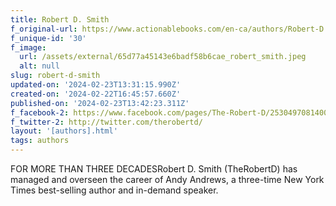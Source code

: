 ```yaml
---
title: Robert D. Smith
f_original-url: https://www.actionablebooks.com/en-ca/authors/Robert-D.-Smith/
f_unique-id: '30'
f_image:
  url: /assets/external/65d77a45143e6badf58b6cae_robert_smith.jpeg
  alt: null
slug: robert-d-smith
updated-on: '2024-02-23T13:31:15.990Z'
created-on: '2024-02-22T16:45:57.660Z'
published-on: '2024-02-23T13:42:23.311Z'
f_facebook-2: https://www.facebook.com/pages/The-Robert-D/253049708140070
f_twitter-2: http://twitter.com/therobertd/
layout: '[authors].html'
tags: authors
---
```


FOR MORE THAN THREE DECADESRobert D. Smith (TheRobertD) has managed and overseen the career of Andy Andrews, a three-time New York Times best-selling author and in-demand speaker.
